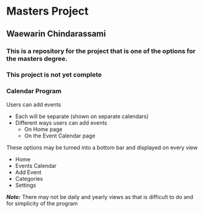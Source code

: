 # Masters Project

## Waewarin Chindarassami

### This is a repository for the project that is one of the options for the masters degree.
### This project is not yet complete

### Calendar Program

Users can add events
* Each will be separate (shown on separate calendars)
* Different ways users can add events
  * On Home page
  * On the Event Calendar page

These options may be turned into a bottom bar and displayed on every view
* Home
* Events Calendar
* Add Event
* Categories
* Settings

***Note:*** There may not be daily and yearly views as that is difficult to do and for simplicity of the program
